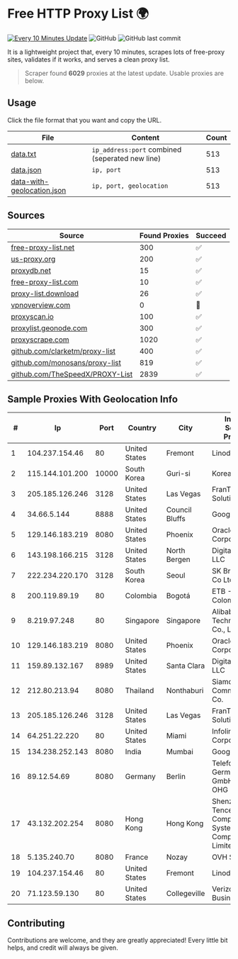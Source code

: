 
# Free HTTP Proxy List 🌍

[![Every 10 Minutes Update](https://github.com/mertguvencli/http-proxy-list/actions/workflows/main.yml/badge.svg?branch=main)](https://github.com/mertguvencli/http-proxy-list/actions/workflows/main.yml)
![GitHub](https://img.shields.io/github/license/mertguvencli/http-proxy-list)
![GitHub last commit](https://img.shields.io/github/last-commit/mertguvencli/http-proxy-list)

It is a lightweight project that, every 10 minutes, scrapes lots of free-proxy sites, validates if it works, and serves a clean proxy list.


> Scraper found **6029** proxies at the latest update. Usable proxies are below.

## Usage

Click the file format that you want and copy the URL.


|File|Content|Count|
|----|-------|-----|
|[data.txt](https://raw.githubusercontent.com/mertguvencli/http-proxy-list/main/proxy-list/data.txt)|`ip_address:port` combined (seperated new line)|513|
|[data.json](https://raw.githubusercontent.com/mertguvencli/http-proxy-list/main/proxy-list/data.json)|`ip, port`|513|
|[data-with-geolocation.json](https://raw.githubusercontent.com/mertguvencli/http-proxy-list/main/proxy-list/data-with-geolocation.json)|`ip, port, geolocation`|513|

## Sources

|Source|Found Proxies|Succeed|
|------|-------------|-------|
|[free-proxy-list.net](https://free-proxy-list.net)|300|✅|
|[us-proxy.org](https://www.us-proxy.org)|200|✅|
|[proxydb.net](http://proxydb.net)|15|✅|
|[free-proxy-list.com](https://free-proxy-list.com/?page=&port=&type%5B%5D=http&type%5B%5D=https&up_time=0&search=Search)|10|✅|
|[proxy-list.download](https://www.proxy-list.download/HTTP)|26|✅|
|[vpnoverview.com](https://vpnoverview.com/privacy/anonymous-browsing/free-proxy-servers)|0|🚫|
|[proxyscan.io](https://www.proxyscan.io)|100|✅|
|[proxylist.geonode.com](https://proxylist.geonode.com/api/proxy-list?limit=300&page=1&sort_by=lastChecked&sort_type=desc&protocols=http,https)|300|✅|
|[proxyscrape.com](https://api.proxyscrape.com/v2/?request=displayproxies&protocol=http&timeout=10000&country=all&ssl=all&anonymity=all)|1020|✅|
|[github.com/clarketm/proxy-list](https://raw.githubusercontent.com/clarketm/proxy-list/master/proxy-list-raw.txt)|400|✅|
|[github.com/monosans/proxy-list](https://raw.githubusercontent.com/monosans/proxy-list/main/proxies/http.txt)|819|✅|
|[github.com/TheSpeedX/PROXY-List](https://raw.githubusercontent.com/TheSpeedX/PROXY-List/master/http.txt)|2839|✅|


## Sample Proxies With Geolocation Info

|#|Ip|Port|Country|City|Internet Service Provider|
|-|--|----|-------|----|-------------------------|
|1|104.237.154.46|80|United States|Fremont|Linode, LLC|
|2|115.144.101.200|10000|South Korea|Guri-si|Korea Telecom|
|3|205.185.126.246|3128|United States|Las Vegas|FranTech Solutions|
|4|34.66.5.144|8888|United States|Council Bluffs|Google LLC|
|5|129.146.183.219|8080|United States|Phoenix|Oracle Corporation|
|6|143.198.166.215|3128|United States|North Bergen|DigitalOcean, LLC|
|7|222.234.220.170|3128|South Korea|Seoul|SK Broadband Co Ltd|
|8|200.119.89.19|80|Colombia|Bogotá|ETB - Colombia|
|9|8.219.97.248|80|Singapore|Singapore|Alibaba (US) Technology Co., Ltd.|
|10|129.146.183.219|8080|United States|Phoenix|Oracle Corporation|
|11|159.89.132.167|8989|United States|Santa Clara|DigitalOcean, LLC|
|12|212.80.213.94|8080|Thailand|Nonthaburi|Siamdata Communication Co.|
|13|205.185.126.246|3128|United States|Las Vegas|FranTech Solutions|
|14|64.251.22.220|80|United States|Miami|Infolink Global Corporation|
|15|134.238.252.143|8080|India|Mumbai|Google LLC|
|16|89.12.54.69|8080|Germany|Berlin|Telefonica Germany GmbH & Co. OHG|
|17|43.132.202.254|8080|Hong Kong|Hong Kong|Shenzhen Tencent Computer Systems Company Limited|
|18|5.135.240.70|8080|France|Nozay|OVH SAS|
|19|104.237.154.46|80|United States|Fremont|Linode, LLC|
|20|71.123.59.130|80|United States|Collegeville|Verizon Business|



## Contributing

Contributions are welcome, and they are greatly appreciated! Every
little bit helps, and credit will always be given.

